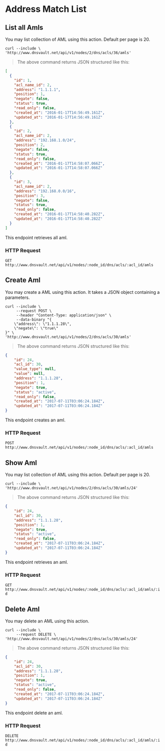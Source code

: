 # Address Match List

## List all Amls

You may list collection of AML using this action. Default per page is 20.

```shell
curl --include \
'http://www.dnsvault.net/api/v1/nodes/2/dns/acls/36/amls'
```

> The above command returns JSON structured like this:

```json
[
  {
    "id": 1,
    "acl_name_id": 2,
    "address": "1.1.1.1",
    "position": 1,
    "negate": false,
    "status": true,
    "read_only": false,
    "created_at": "2016-01-17T14:56:49.161Z",
    "updated_at": "2016-01-17T14:56:49.161Z"
  },
  {
    "id": 2,
    "acl_name_id": 2,
    "address": "192.168.1.0/24",
    "position": 2,
    "negate": false,
    "status": true,
    "read_only": false,
    "created_at": "2016-01-17T14:58:07.066Z",
    "updated_at": "2016-01-17T14:58:07.066Z"
  },
  {
    "id": 3,
    "acl_name_id": 2,
    "address": "192.168.0.0/16",
    "position": 3,
    "negate": false,
    "status": true,
    "read_only": false,
    "created_at": "2016-01-17T14:58:40.282Z",
    "updated_at": "2016-01-17T14:58:40.282Z"
  }
]
```

This endpoint retrieves all aml.

### HTTP Request

`GET http://www.dnsvault.net/api/v1/nodes/:node_id/dns/acls/:acl_id/amls`

## Create Aml

You may create a AML using this action. It takes a JSON object containing a parameters.

```shell
curl --include \
     --request POST \
     --header "Content-Type: application/json" \
     --data-binary "{
    \"address\": \"1.1.1.28\",
    \"negate\": \"true\"
}" \
'http://www.dnsvault.net/api/v1/nodes/2/dns/acls/30/amls'
```

> The above command returns JSON structured like this:

```json
{
    "id": 24,
    "acl_id": 30,
    "value_type": null,
    "value": null,
    "address": "1.1.1.28",
    "position": 1,
    "negate": true,
    "status": "active",
    "read_only": false,
    "created_at": "2017-07-11T03:06:24.184Z",
    "updated_at": "2017-07-11T03:06:24.184Z"
}
```

This endpoint creates an aml.

### HTTP Request

`POST http://www.dnsvault.net/api/v1/nodes/:node_id/dns/acls/:acl_id/amls`

## Show Aml

You may list collection of AML using this action. Default per page is 20.

```shell
curl --include \
'http://www.dnsvault.net/api/v1/nodes/2/dns/acls/30/amls/24'
```

> The above command returns JSON structured like this:

```json
{
    "id": 24,
    "acl_id": 30,
    "address": "1.1.1.28",
    "position": 1,
    "negate": true,
    "status": "active",
    "read_only": false,
    "created_at": "2017-07-11T03:06:24.184Z",
    "updated_at": "2017-07-11T03:06:24.184Z"
}
```

This endpoint retrieves an aml.

### HTTP Request

`GET http://www.dnsvault.net/api/v1/nodes/:node_id/dns/acls/:acl_id/amls/:id`

## Delete Aml

You may delete an AML using this action.

```shell
curl --include \
     --request DELETE \
'http://www.dnsvault.net/api/v1/nodes/2/dns/acls/30/amls/24'
```

> The above command returns JSON structured like this:

```json
{
    "id": 24,
    "acl_id": 30,
    "address": "1.1.1.28",
    "position": 1,
    "negate": true,
    "status": "active",
    "read_only": false,
    "created_at": "2017-07-11T03:06:24.184Z",
    "updated_at": "2017-07-11T03:06:24.184Z"
}
```

This endpoint delete an aml.

### HTTP Request

`DELETE http://www.dnsvault.net/api/v1/nodes/:node_id/dns/acls/:acl_id/amls/:id`

